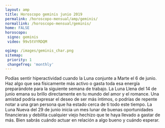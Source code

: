 ```yaml
---
layout: amp
title: Horoscopo geminis junio 2019 
permalink: /horoscopo-mensual/amp/geminis/
normallink: /horoscopo-mensual/geminis/
home: FALSE
horoscopo:
 signo: geminis
 video: 99v5tVYRDQM

ogimg: /images/geminis_char.png
sitemap:
 priority: 1
 changefreq: 'monthly'
---
```



Podías sentir hiperactividad cuando la Luna conjunte a Marte el 6 de junio. Haz algo que sea físicamente más activo o gasta toda esa energía preparándote para la siguiente semana de trabajo. La Luna Llena del 14 de junio emana su brillo directamente en tu mundo del amor y el romance. Una amistad podría expresar el deseo de ser más íntimos, o podrías de repente notar a una gran persona que ha estado cerca de ti todo este tiempo. La Luna Nueva del 29 de junio inicia un mes lunar de buenas oportunidades financieras y debilita cualquier viejo hechizo que te haya llevado a gastar de más. Bien sabrás cuándo actuar en relación a algo bueno y cuándo esperar.